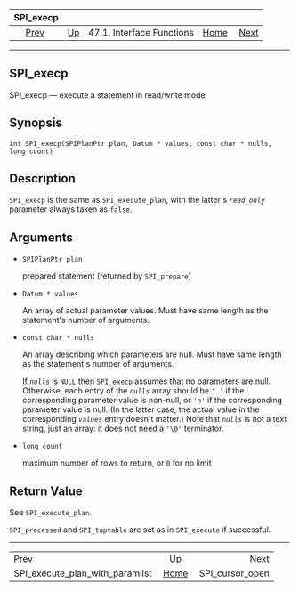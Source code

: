 <!--?xml version="1.0" encoding="UTF-8" standalone="no"?-->

|                                      SPI\_execp                                     |                                                      |                           |                                                       |                                                     |
| :---------------------------------------------------------------------------------: | :--------------------------------------------------- | :-----------------------: | ----------------------------------------------------: | --------------------------------------------------: |
| [Prev](spi-spi-execute-plan-with-paramlist.html "SPI_execute_plan_with_paramlist")  | [Up](spi-interface.html "47.1. Interface Functions") | 47.1. Interface Functions | [Home](index.html "PostgreSQL 17devel Documentation") |  [Next](spi-spi-cursor-open.html "SPI_cursor_open") |

***

## SPI\_execp

SPI\_execp — execute a statement in read/write mode

## Synopsis

    int SPI_execp(SPIPlanPtr plan, Datum * values, const char * nulls, long count)

## Description

`SPI_execp` is the same as `SPI_execute_plan`, with the latter's *`read_only`* parameter always taken as `false`.

## Arguments

* `SPIPlanPtr plan`

    prepared statement (returned by `SPI_prepare`)

* `Datum * values`

    An array of actual parameter values. Must have same length as the statement's number of arguments.

* `const char * nulls`

    An array describing which parameters are null. Must have same length as the statement's number of arguments.

    If *`nulls`* is `NULL` then `SPI_execp` assumes that no parameters are null. Otherwise, each entry of the *`nulls`* array should be `' '` if the corresponding parameter value is non-null, or `'n'` if the corresponding parameter value is null. (In the latter case, the actual value in the corresponding *`values`* entry doesn't matter.) Note that *`nulls`* is not a text string, just an array: it does not need a `'\0'` terminator.

* `long count`

    maximum number of rows to return, or `0` for no limit

## Return Value

See `SPI_execute_plan`.

`SPI_processed` and `SPI_tuptable` are set as in `SPI_execute` if successful.

***

|                                                                                     |                                                       |                                                     |
| :---------------------------------------------------------------------------------- | :---------------------------------------------------: | --------------------------------------------------: |
| [Prev](spi-spi-execute-plan-with-paramlist.html "SPI_execute_plan_with_paramlist")  |  [Up](spi-interface.html "47.1. Interface Functions") |  [Next](spi-spi-cursor-open.html "SPI_cursor_open") |
| SPI\_execute\_plan\_with\_paramlist                                                 | [Home](index.html "PostgreSQL 17devel Documentation") |                                   SPI\_cursor\_open |
